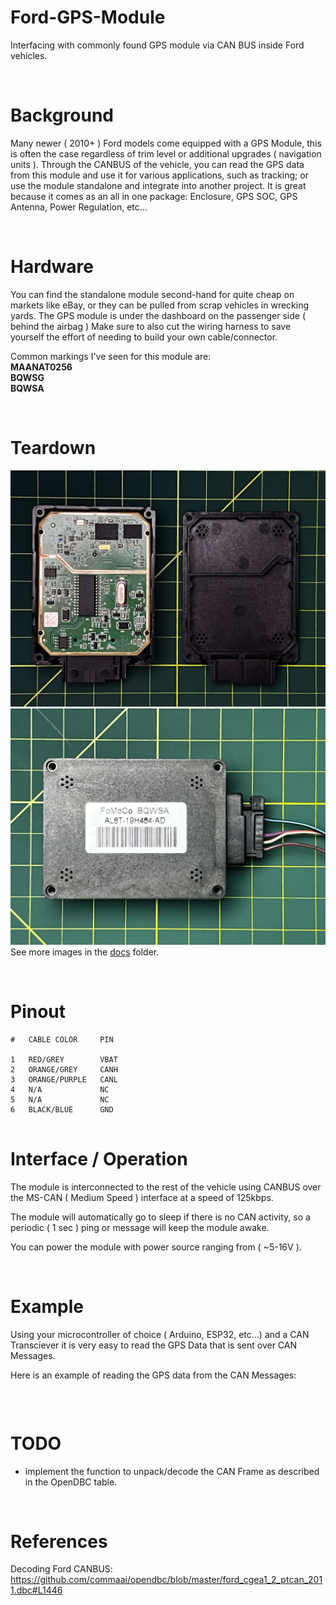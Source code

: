 # Ford-GPS-Module
Interfacing with commonly found GPS module via CAN BUS inside Ford vehicles. 

<br>

# Background
Many newer ( 2010+ ) Ford models come equipped with a GPS Module, this is often the case regardless of trim level or additional upgrades ( navigation units ). Through the CANBUS of the vehicle, you can read the GPS data from this module and use it for various applications, such as tracking; or use the module standalone and integrate into another project. It is great because it comes as an all in one package: Enclosure, GPS SOC, GPS Antenna, Power Regulation, etc... 

<br>

# Hardware
You can find the standalone module second-hand for quite cheap on markets like eBay, or they can be pulled from scrap vehicles in wrecking yards. The GPS module is under the dashboard on the passenger side ( behind the airbag ) Make sure to also cut the wiring harness to save yourself the effort of needing to build your own cable/connector.

Common markings I've seen for this module are:
<br>
**MAANAT0256**
<br>
**BQWSG**
<br>
**BQWSA**

<br>

# Teardown

![](docs/IMG_0044.jpg)
![](docs/IMG_0055.jpg)
See more images in the [docs](docs/) folder.

<br>

# Pinout
```
#   CABLE COLOR     PIN

1   RED/GREY        VBAT
2   ORANGE/GREY     CANH
3   ORANGE/PURPLE   CANL
4   N/A             NC
5   N/A             NC
6   BLACK/BLUE      GND
             
```

# Interface / Operation

The module is interconnected to the rest of the vehicle using CANBUS over the MS-CAN ( Medium Speed ) interface at a speed of 125kbps.

The module will automatically go to sleep if there is no CAN activity, so a periodic ( 1 sec ) ping or message will keep the module awake. 

You can power the module with power source ranging from ( ~5-16V ).

<br>

# Example
Using your microcontroller of choice ( Arduino, ESP32, etc...) and a CAN Transciever it is very easy to read the GPS Data that is sent over CAN Messages. <br>

Here is an example of reading the GPS data from the CAN Messages:

```

```
<br>

# TODO

- implement the function to unpack/decode the CAN Frame as described in the OpenDBC table. 

<br>

# References
Decoding Ford CANBUS: 
https://github.com/commaai/opendbc/blob/master/ford_cgea1_2_ptcan_2011.dbc#L1446
<br>